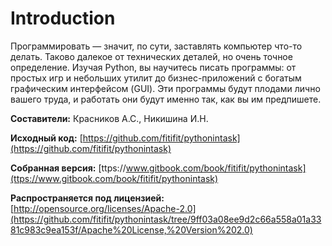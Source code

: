 # Introduction

Программировать — значит, по сути, заставлять компьютер что-то делать. Таково далекое от технических деталей, но очень точное определение. Изучая Python, вы научитесь писать программы: от простых игр и небольших утилит до бизнес-приложений с богатым графическим интерфейсом \(GUI\). Эти программы будут плодами лично вашего труда, и работать они будут именно так, как вы им предпишете.

**Составители:**  Красников А.С., Никишина И.Н.

**Исходный код:**  [https://github.com/fitifit/pythonintask](https://github.com/fitifit/pythonintask)

**Собранная версия:**  [ttps://www.gitbook.com/book/fitifit/pythonintask](ttps://www.gitbook.com/book/fitifit/pythonintask)

**Распространяется под лицензией:**  [http://opensource.org/licenses/Apache-2.0](https://github.com/fitifit/pythonintask/tree/9ff03a08ee9d2c66a558a01a3381c983c9ea153f/Apache%20License,%20Version%202.0)


